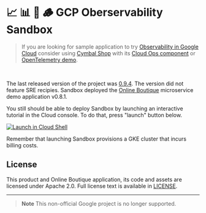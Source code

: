 # 📈 📊 👣 🪵 GCP Oberservability Sandbox


> If you are looking for sample application to try [Observability in Google Cloud](https://cloud.google.com/stackdriver/docs)
> consider using [Cymbal Shop](https://github.com/GoogleCloudPlatform/microservices-demo) with its [Cloud Ops component](https://github.com/GoogleCloudPlatform/microservices-demo/tree/main/kustomize/components/google-cloud-operations)
> or [OpenTelemetry demo](https://github.com/GoogleCloudPlatform/opentelemetry-demo).

<br/>

The last released version of the project was [0.9.4](https://github.com/GoogleCloudPlatform/cloud-ops-sandbox/releases/tag/0.9.4).
The version did not feature SRE recipies.
Sandbox deployed the [Online Boutique](https://github.com/GoogleCloudPlatform/microservices-demo) microservice demo application v0.8.1.

You still should be able to deploy Sandbox by launching an interactive tutorial in the Cloud console.
To do that, press "launch" button below.

[![Launch in Cloud Shell](https://gstatic.com/cloudssh/images/open-btn.svg)](https://console.cloud.google.com/?cloudshell_git_repo=https%3A%2F%2Fgithub.com%2Fgooglecloudplatform%2Fcloud-ops-sandbox&cloudshell_git_branch=0.9.4&cloudshell_tutorial=docs/walkthrough.md)

Remember that launching Sandbox provisions a GKE cluster that incurs billing costs.

## License

This product and Online Boutique application, its code and assets are licensed
under Apache 2.0. Full license text is available in [LICENSE](LICENSE).

---

> **Note**
> This non-official Google project is no longer supported.
